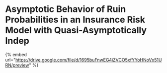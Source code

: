 # Asymptotic Behavior of Ruin Probabilities in an Insurance Risk Model with Quasi-Asymptotically Indep

{% embed url="https://drive.google.com/file/d/1695buFnwEG4iZVCO5xfYYoHNoVx51URN/preview" %}
